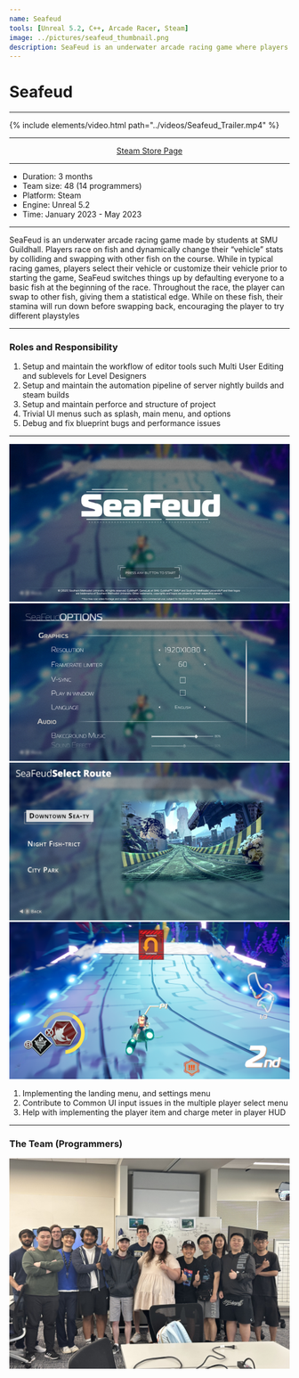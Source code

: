 ```yaml
---
name: Seafeud
tools: [Unreal 5.2, C++, Arcade Racer, Steam]
image: ../pictures/seafeud_thumbnail.png
description: SeaFeud is an underwater arcade racing game where players ride on a variety of fast fish. Swap fish mid-race to dynamically change your abilities, items, and stats. With eight different characters and three different courses to select from, players can have endless fun racing the seas.
---
```


# Seafeud

***

<div class="section Trailer"></div>

{% include elements/video.html path="../videos/Seafeud_Trailer.mp4" %}

***

<div style="text-align: center;">
    <p><a href="https://store.steampowered.com/app/2322020/SeaFeud/">Steam Store Page</a></p>
</div>

***

- Duration:             3 months
- Team size:            48 (14 programmers)
- Platform:             Steam
- Engine:               Unreal 5.2
- Time:                 January 2023 - May 2023

***

<div class="section Overview"></div>

SeaFeud is an underwater arcade racing game made by students at SMU Guildhall. Players race on fish and dynamically change their “vehicle” stats by colliding and swapping with other fish on the course. While in typical racing games, players select their vehicle or customize their vehicle prior to starting the game, SeaFeud switches things up by defaulting everyone to a basic fish at the beginning of the race. Throughout the race, the player can swap to other fish, giving them a statistical edge. While on these fish, their stamina will run down before swapping back, encouraging the player to try different playstyles

***

### Roles and Responsibility

1. Setup and maintain the workflow of editor tools such Multi User Editing and sublevels for Level Designers
2. Setup and maintain the automation pipeline of server nightly builds and steam builds
3. Setup and maintain perforce and structure of project
4. Trivial UI menus such as splash, main menu, and options
5. Debug and fix blueprint bugs and performance issues

***

<div class="section UI"></div>

![SF 1](../pictures/sf_landing.webp)
![SF 2](../pictures/sf_settings.webp)
![SF 3](../pictures/sf_select.webp)
![SF 4](../pictures/sf_hud.webp)

1. Implementing the landing menu, and settings menu
2. Contribute to Common UI input issues in the multiple player select menu
3. Help with implementing the player item and charge meter in player HUD

***

<div class="section Photo"></div>

### The Team (Programmers)

![Seafeud Programmers](../pictures/seafeud_programmers.jpeg)